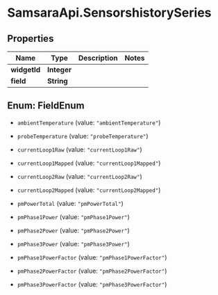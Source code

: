 # SamsaraApi.SensorshistorySeries

## Properties
Name | Type | Description | Notes
------------ | ------------- | ------------- | -------------
**widgetId** | **Integer** |  | 
**field** | **String** |  | 


<a name="FieldEnum"></a>
## Enum: FieldEnum


* `ambientTemperature` (value: `"ambientTemperature"`)

* `probeTemperature` (value: `"probeTemperature"`)

* `currentLoop1Raw` (value: `"currentLoop1Raw"`)

* `currentLoop1Mapped` (value: `"currentLoop1Mapped"`)

* `currentLoop2Raw` (value: `"currentLoop2Raw"`)

* `currentLoop2Mapped` (value: `"currentLoop2Mapped"`)

* `pmPowerTotal` (value: `"pmPowerTotal"`)

* `pmPhase1Power` (value: `"pmPhase1Power"`)

* `pmPhase2Power` (value: `"pmPhase2Power"`)

* `pmPhase3Power` (value: `"pmPhase3Power"`)

* `pmPhase1PowerFactor` (value: `"pmPhase1PowerFactor"`)

* `pmPhase2PowerFactor` (value: `"pmPhase2PowerFactor"`)

* `pmPhase3PowerFactor` (value: `"pmPhase3PowerFactor"`)




